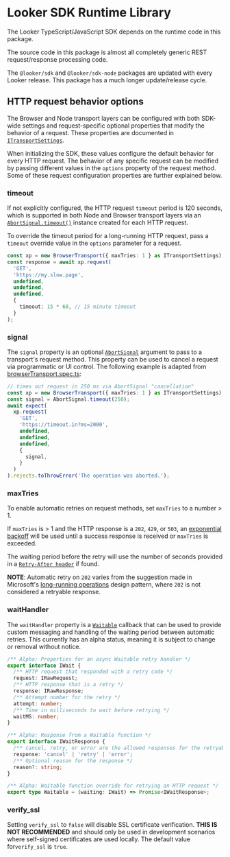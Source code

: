 # Looker SDK Runtime Library

The Looker TypeScript/JavaScript SDK depends on the runtime code in this package.

The source code in this package is almost all completely generic REST request/response processing code.

The `@looker/sdk` and `@looker/sdk-node` packages are updated with every Looker release. This package has a much longer update/release cycle.

## HTTP request behavior options

The Browser and Node transport layers can be configured with both SDK-wide settings and request-specific optional properties that modify the
behavior of a request. These properties are documented in [`ITransportSettings`](src/transport.ts).

When initializing the SDK, these values configure the default behavior for every HTTP request.
The behavior of any specific request can be modified by passing different values in the `options` property of the request method.
Some of these request configuration properties are further explained below.

### timeout

If not explicitly configured, the HTTP request `timeout` period is 120 seconds, which is supported in both Node and Browser transport layers via an
[`AbortSignal.timeout()`](https://developer.mozilla.org/en-US/docs/Web/API/AbortSignal/timeout_static) instance created for each HTTP request.

To override the timeout period for a long-running HTTP request, pass a `timeout` override value in the `options` parameter for a request.

```ts
const xp = new BrowserTransport({ maxTries: 1 } as ITransportSettings);
const response = await xp.request(
  'GET',
  'https://my.slow.page',
  undefined,
  undefined,
  undefined,
  {
    timeout: 15 * 60, // 15 minute timeout
  }
);
```

### signal

The `signal` property is an optional [`AbortSignal`](https://developer.mozilla.org/en-US/docs/Web/API/AbortSignal) argument to pass to a transport's request method. This property
can be used to cancel a request via programmatic or UI control. The following example is adapted from [browserTransport.spec.ts](src/browserTransport.spec.ts):

```ts
// times out request in 250 ms via AbortSignal "cancellation"
const xp = new BrowserTransport({ maxTries: 1 } as ITransportSettings);
const signal = AbortSignal.timeout(250);
await expect(
  xp.request(
    'GET',
    'https://timeout.in?ms=2000',
    undefined,
    undefined,
    undefined,
    {
      signal,
    }
  )
).rejects.toThrowError('The operation was aborted.');
```

### maxTries

To enable automatic retries on request methods, set `maxTries` to a number > 1.

If `maxTries` is > 1 and the HTTP response is a `202`, `429`, or `503`, an [exponential backoff](https://en.wikipedia.org/wiki/Exponential_backoff)
will be used until a success response is received or `maxTries` is exceeded.

The waiting period before the retry will use the number of seconds provided in a [`Retry-After header`](https://developer.mozilla.org/en-US/docs/Web/HTTP/Headers/Retry-After) if found.

**NOTE**: Automatic retry on `202` varies from the suggestion made in Microsoft's [long-running operations](https://github.com/microsoft/api-guidelines/blob/vNext/graph/patterns/long-running-operations.md)
design pattern, where `202` is not considered a retryable response.

### waitHandler

The `waitHandler` property is a [`Waitable`](src/transport.ts) callback that can be used to provide custom messaging and handling of the waiting period between automatic retries. This currently has
an alpha status, meaning it is subject to change or removal without notice.

```ts
/** Alpha: Properties for an async Waitable retry handler */
export interface IWait {
  /** HTTP request that responded with a retry code */
  request: IRawRequest;
  /** HTTP response that is a retry */
  response: IRawResponse;
  /** Attempt number for the retry */
  attempt: number;
  /** Time in milliseconds to wait before retrying */
  waitMS: number;
}

/** Alpha: Response from a Waitable function */
export interface IWaitResponse {
  /** cancel, retry, or error are the allowed responses for the retryable waiter */
  response: 'cancel' | 'retry' | 'error';
  /** Optional reason for the response */
  reason?: string;
}

/** Alpha: Waitable function override for retrying an HTTP request */
export type Waitable = (waiting: IWait) => Promise<IWaitResponse>;
```

### verify_ssl

Setting `verify_ssl` to `false` will disable SSL certificate verification. **THIS IS NOT RECOMMENDED** and should only be used in development scenarios where self-signed certificates are used locally.
The default value for`verify_ssl` is `true`.
